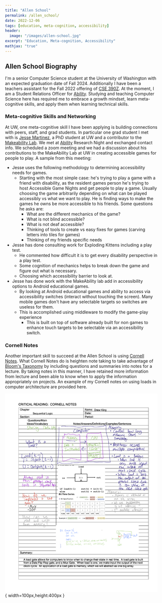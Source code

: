 ```yaml
---
title: "Allen School"
permalink: /allen_school/
date: 2022-12-06
tags: [education, meta-cognition, accessibility]
header:
  image: "/images/allen-school.jpg"
excerpt: "Education, Meta-cognition, Accessibility"
mathjax: "true"
---
```

## Allen School Biography

I'm a senior Computer Science student at the University of Washington with an expected graduation date of Fall 2024.  Additionally I have been a teachers assistant for the Fall 2022 offering of [CSE 390Z](https://courses.cs.washington.edu/courses/cse390z/22au/). At the moment, I am a Student Relations Officer for [Ability](https://ability.cs.washington.edu). Studying and teaching Computer Science here has required me to embrace a growth mindset, learn meta-cognitive skills, and apply them when learning technical skills.

### Meta-cognitive Skills and Networking

At UW, one meta-cognitive skill I have been applying is building connections with peers, staff, and grad students. In particular one grad student I met with is [Jesse Martinez](https://homes.cs.washington.edu/~jessejm/), a PhD student at UW and a contributor to the [Makeability Lab](https://makeabilitylab.cs.washington.edu/member/jessemartinez/).  We met at [Ability](https://ability.cs.washington.edu) Research Night and exchanged contact info. We scheduled a zoom meeting and we had a discussion about his contributions to the MakeAbility Lab at UW in creating accessible games for people to play. A sample from this meeting:

- Jesse uses the following methodology to determining accessibility needs for games.
  - Starting with the most simple case: he's trying to play a game with a friend with disability, as the resident games person he's trying to host Accessible Game Nights and get people to play a game.  Usually choosing the game arbitrarily depending on what can be played accessibly vs what we want to play.  He is finding ways to make the games he owns be more accessible to his friends.  Some questions he asks are:
    - What are the different mechanics of the game?  
    - What is not blind accessible?  
    - What is not deaf accessible?
    - Thinking of tools to create vs easy fixes for games (carving letters into tiles for games)
    - Thinking of my friends specific needs
- Jesse has done consulting work for Exploding Kittens including a play test.
  - He commented how difficult it is to get every disability perspective in a play test.  
  - Some cognition of mechanics helps to break down the game and figure out what is necessary.
  - Choosing which accessibility barrier to look at.
- Jesse has done work with the MakeAbility lab add in accessibility options to Android educational games.
  - By looking at Android educational games and ability to access via accessibility switches (interact without touching the screen).  Many mobile games don't have any selectable targets so switches are useless for them.
  - This is accomplished using middleware to modify the game-play experience
    - This is built on top of software already built for non games to enhance touch targets to be selectable via an accessibility switch.

### Cornell Notes

Another important skill to succeed at the Allen School is using [Cornell Notes](https://lsc.cornell.edu/wp-content/uploads/2016/10/Cornell-NoteTaking-System.pdf).  What Cornell Notes do is heighten note taking to take advantage of [Bloom's Taxonomy](https://cft.vanderbilt.edu/guides-sub-pages/blooms-taxonomy/) by including questions and summaries into notes for a lecture.  By taking notes in this manner, I have retained more information from lecture and been able to know when to apply the information appropriately on projects.  An example of my Cornell notes on using loads in computer architecture are provided here.

![Cornell Notes](/images/cornell_notes.png){ width=100px,height:400px }
